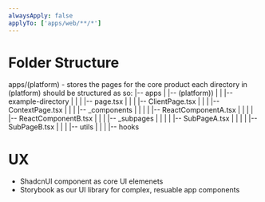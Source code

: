 ```yaml
---
alwaysApply: false
applyTo: ['apps/web/**/*']
---
```


# Folder Structure

apps/(platform) - stores the pages for the core product
each directory in (platform) should be structured as so:
|-- apps
| |-- (platform))
| | |-- example-directory
| | | |-- page.tsx
| | | |-- ClientPage.tsx
| | | |-- ContextPage.tsx
| | | |-- \_components
| | | | |-- ReactComponentA.tsx
| | | | |-- ReactComponentB.tsx
| | | |-- \_subpages
| | | | |-- SubPageA.tsx
| | | | |-- SubPageB.tsx
| | | |-- utils
| | | |-- hooks

# UX

- ShadcnUI component as core UI elemenets
- Storybook as our UI library for complex, resuable app components
